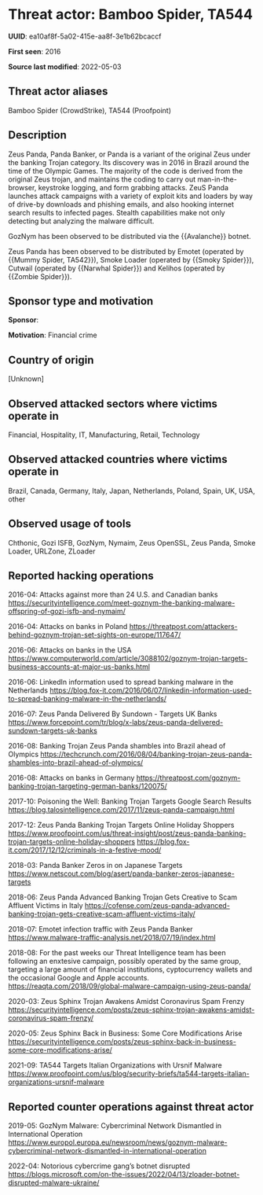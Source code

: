 # Threat actor: Bamboo Spider, TA544

**UUID**: ea10af8f-5a02-415e-aa8f-3e1b62bcaccf

**First seen**: 2016

**Source last modified**: 2022-05-03

## Threat actor aliases

Bamboo Spider (CrowdStrike), TA544 (Proofpoint)

## Description

Zeus Panda, Panda Banker, or Panda is a variant of the original Zeus under the banking Trojan category. Its discovery was in 2016 in Brazil around the time of the Olympic Games. The majority of the code is derived from the original Zeus trojan, and maintains the coding to carry out man-in-the-browser, keystroke logging, and form grabbing attacks. ZeuS Panda launches attack campaigns with a variety of exploit kits and loaders by way of drive-by downloads and phishing emails, and also hooking internet search results to infected pages. Stealth capabilities make not only detecting but analyzing the malware difficult.

GozNym has been observed to be distributed via the {{Avalanche}} botnet.

Zeus Panda has been observed to be distributed by Emotet (operated by {{Mummy Spider, TA542}}), Smoke Loader (operated by {{Smoky Spider}}), Cutwail (operated by {{Narwhal Spider}}) and Kelihos (operated by {{Zombie Spider}}).

## Sponsor type and motivation

**Sponsor**: 

**Motivation**: Financial crime


## Country of origin

[Unknown]

## Observed attacked sectors where victims operate in

Financial, Hospitality, IT, Manufacturing, Retail, Technology

## Observed attacked countries where victims operate in

Brazil, Canada, Germany, Italy, Japan, Netherlands, Poland, Spain, UK, USA, other

## Observed usage of tools

Chthonic, Gozi ISFB, GozNym, Nymaim, Zeus OpenSSL, Zeus Panda, Smoke Loader, URLZone, ZLoader

## Reported hacking operations

2016-04: Attacks against more than 24 U.S. and Canadian banks
https://securityintelligence.com/meet-goznym-the-banking-malware-offspring-of-gozi-isfb-and-nymaim/

2016-04: Attacks on banks in Poland
https://threatpost.com/attackers-behind-goznym-trojan-set-sights-on-europe/117647/

2016-06: Attacks on banks in the USA
https://www.computerworld.com/article/3088102/goznym-trojan-targets-business-accounts-at-major-us-banks.html

2016-06: LinkedIn information used to spread banking malware in the Netherlands
https://blog.fox-it.com/2016/06/07/linkedin-information-used-to-spread-banking-malware-in-the-netherlands/

2016-07: Zeus Panda Delivered By Sundown - Targets UK Banks
https://www.forcepoint.com/tr/blog/x-labs/zeus-panda-delivered-sundown-targets-uk-banks

2016-08: Banking Trojan Zeus Panda shambles into Brazil ahead of Olympics
https://techcrunch.com/2016/08/04/banking-trojan-zeus-panda-shambles-into-brazil-ahead-of-olympics/

2016-08: Attacks on banks in Germany
https://threatpost.com/goznym-banking-trojan-targeting-german-banks/120075/

2017-10: Poisoning the Well: Banking Trojan Targets Google Search Results
https://blog.talosintelligence.com/2017/11/zeus-panda-campaign.html

2017-12: Zeus Panda Banking Trojan Targets Online Holiday Shoppers
https://www.proofpoint.com/us/threat-insight/post/zeus-panda-banking-trojan-targets-online-holiday-shoppers
https://blog.fox-it.com/2017/12/12/criminals-in-a-festive-mood/

2018-03: Panda Banker Zeros in on Japanese Targets
https://www.netscout.com/blog/asert/panda-banker-zeros-japanese-targets

2018-06: Zeus Panda Advanced Banking Trojan Gets Creative to Scam Affluent Victims in Italy
https://cofense.com/zeus-panda-advanced-banking-trojan-gets-creative-scam-affluent-victims-italy/

2018-07: Emotet infection traffic with Zeus Panda Banker
https://www.malware-traffic-analysis.net/2018/07/19/index.html

2018-08: For the past weeks our Threat Intelligence team has been following an enxtesive campaign, possibly operated by the same group, targeting a large amount of financial institutions, cyptocurrency wallets and the occasional Google and Apple accounts.
https://reaqta.com/2018/09/global-malware-campaign-using-zeus-panda/

2020-03: Zeus Sphinx Trojan Awakens Amidst Coronavirus Spam Frenzy
https://securityintelligence.com/posts/zeus-sphinx-trojan-awakens-amidst-coronavirus-spam-frenzy/

2020-05: Zeus Sphinx Back in Business: Some Core Modifications Arise
https://securityintelligence.com/posts/zeus-sphinx-back-in-business-some-core-modifications-arise/

2021-09: TA544 Targets Italian Organizations with Ursnif Malware
https://www.proofpoint.com/us/blog/security-briefs/ta544-targets-italian-organizations-ursnif-malware

## Reported counter operations against threat actor

2019-05: GozNym Malware: Cybercriminal Network Dismantled in International Operation
https://www.europol.europa.eu/newsroom/news/goznym-malware-cybercriminal-network-dismantled-in-international-operation

2022-04: Notorious cybercrime gang’s botnet disrupted
https://blogs.microsoft.com/on-the-issues/2022/04/13/zloader-botnet-disrupted-malware-ukraine/



